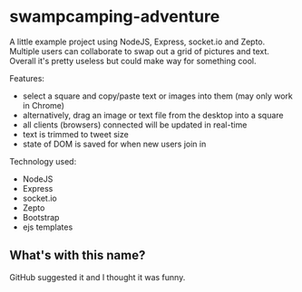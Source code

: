 swampcamping-adventure
======================

A little example project using NodeJS, Express, socket.io and Zepto.  Multiple users can collaborate to swap out a grid of pictures and text.  Overall it's pretty useless but could make way for something cool.

Features:

* select a square and copy/paste text or images into them (may only work in Chrome)
* alternatively, drag an image or text file from the desktop into a square
* all clients (browsers) connected will be updated in real-time
* text is trimmed to tweet size
* state of DOM is saved for when new users join in

Technology used:

* NodeJS
* Express
* socket.io
* Zepto
* Bootstrap
* ejs templates


What's with this name?
----------------------

GitHub suggested it and I thought it was funny.